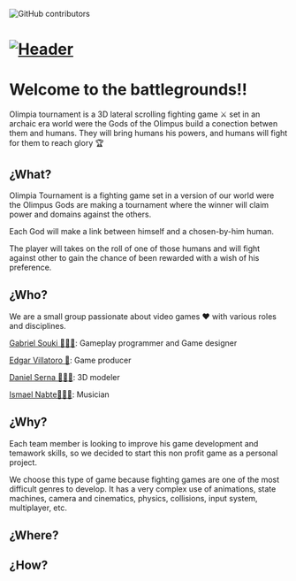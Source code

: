 ![GitHub contributors](https://img.shields.io/github/contributors/soukigabriel/Olimpia-tournament)

[![Header](https://i.imgur.com/NxuCGUo.png "Header")](https://imgur.com/gallery/Ai5tUrf "Header")
=============
# Welcome to the battlegrounds!!

Olimpia tournament is a 3D lateral scrolling fighting game ⚔ set  in an archaic era world were the Gods of the Olimpus build a conection betwen them and humans. They will bring humans his powers, and humans will fight for them to reach glory 🏆

## ¿What?

Olimpia Tournament is a fighting game set in a version of our world were the Olimpus Gods are making a tournament where the winner will claim power and domains against the others.

Each God will make a link between himself and a chosen-by-him human.

The player will takes on the roll of one of those humans and will fight against other to gain the chance of been rewarded with a wish of his preference.

## ¿Who?

We are a small group passionate about video games ❤ with various roles and disciplines.

[Gabriel Souki 👨🏻‍💻](https://github.com/soukigabriel "GS GH Profile"): Gameplay programmer and Game designer

[Edgar Villatoro 📌](https://github.com/eVillator "Edgar Villatoro"): Game producer

[Daniel Serna 👨🏻‍🎨](https://github.com/DaiSerna "Daniel Serna"): 3D modeler

[Ismael Nabte👨🏻‍🎤](https://github.com/nabte "Ismael"): Musician

## ¿Why?

Each team member is looking to improve his game development and temawork skills, so we decided to start this non profit game as a personal project.

We choose this type of game because fighting games are one of the most difficult genres to develop. It has a very complex use of animations, state machines, camera and cinematics, physics, collisions, input system, multiplayer, etc.

## ¿Where?

## ¿How?
